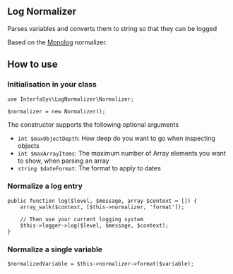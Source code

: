## Log Normalizer
Parses variables and converts them to string so that they can be logged

Based on the [Monolog](https://github.com/Seldaek/monolog) normalizer.

## How to use

### Initialisation in your class

```
use InterfaSys\LogNormalizer\Normalizer;

$normalizer = new Normalizer();
```

The constructor supports the following optional arguments

* `int $maxObjectDepth`: How deep do you want to go when inspecting objects
* `int $maxArrayItems`: The maximum number of Array elements you want to show, when parsing an array
* `string $dateFormat`: The format to apply to dates

### Normalize a log entry

```
public function log($level, $message, array $context = []) {
	array_walk($context, [$this->normalizer, 'format']);
	
	// Then use your current logging system
	$this->logger->log($level, $message, $context);
}
```	

### Normalize a single variable

```
$normalizedVariable = $this->normalizer->format($variable);
```
